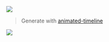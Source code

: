 ![](https://image.zxilly.dev/426184cee704e8373fc7dd4d624e1b26b6011fd3)

> Generate with [animated-timeline](https://github.com/Zxilly/animated-timeline)

![](https://github-readme-stats.vercel.app/api?username=Zxilly&count_private=true&bg_color=30,e96443,904e95&title_color=fff&text_color=fff)
